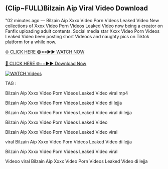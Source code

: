 ## (Clip~FULL)Bilzain Aip Viral Video Download


"02 minutes ago —  Bilzain Aip Xxxx Video Porn Videos Leaked Video New collections of   Xxxx Video Porn Videos Leaked Video now being a creator on Fanfix uploading adult contents. Social media star   Xxxx Video Porn Videos Leaked Video been posting short Videoos and naughty pics on Tiktok platform for a while now.


[🌐 CLICK HERE 🟢==►► WATCH NOW](https://ultra-bulletin.blogspot.com/p/ultra-bulletin-23.html)

[🔴 CLICK HERE 🌐==►► Download Now](https://ultra-bulletin.blogspot.com/p/ultra-bulletin-23.html)

[![WATCH Videos](https://i.imgur.com/dJHk4Zq.gif)](https://ultra-bulletin.blogspot.com/p/ultra-bulletin-23.html)


TAG :

Bilzain Aip Xxxx Video Porn Videos Leaked Video viral mp4

Bilzain Aip Xxxx Video Porn Videos Leaked Video di lejja

Bilzain Aip Xxxx Video Porn Videos Leaked Video viral di lejja

Bilzain Aip Xxxx Video Porn Videos Leaked Video

Bilzain Aip Xxxx Video Porn Videos Leaked Video viral

viral Bilzain Aip Xxxx Video Porn Videos Leaked Video di lejja

Bilzain Aip Xxxx Video Porn Videos Leaked Video viral

Videoo viral Bilzain Aip Xxxx Video Porn Videos Leaked Video di lejja
